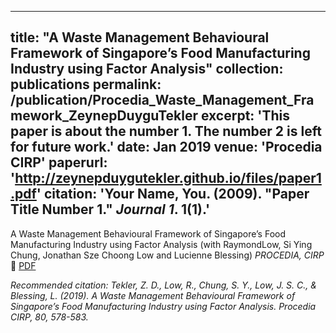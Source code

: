 
---
title: "A Waste Management Behavioural Framework of Singapore’s Food Manufacturing Industry using Factor Analysis"
collection: publications
permalink: /publication/Procedia_Waste_Management_Framework_ZeynepDuyguTekler
excerpt: 'This paper is about the number 1. The number 2 is left for future work.'
date: Jan 2019
venue: 'Procedia CIRP'
paperurl: 'http://zeynepduygutekler.github.io/files/paper1.pdf'
citation: 'Your Name, You. (2009). &quot;Paper Title Number 1.&quot; <i>Journal 1</i>. 1(1).'
---

A Waste Management Behavioural Framework of Singapore’s Food Manufacturing Industry using Factor Analysis
(with RaymondLow, Si Ying Chung, Jonathan Sze Choong Low and Lucienne Blessing)
<i>PROCEDIA, CIRP </i> :rocket: [PDF](http://zeynepduygutekler.github.io/files/paper3.pdf)

<i>Recommended citation: Tekler, Z. D., Low, R., Chung, S. Y., Low, J. S. C., & Blessing, L. (2019). A Waste Management Behavioural Framework of Singapore’s Food Manufacturing Industry using Factor Analysis. Procedia CIRP, 80, 578-583. </i> </p>







